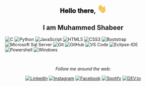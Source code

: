 <div align="center">
<h2> 𝐇𝐞𝐥𝐥𝐨 𝐭𝐡𝐞𝐫𝐞, <img src="https://github.com/ABSphreak/ABSphreak/blob/master/gifs/Hi.gif" width="30px"></h2>
  <div>
    <h2>I am Muhammed Shabeer</h2>
  </div>

</div>


  ![C](http://img.shields.io/badge/-C-A8B9CC?style=flat-square&logo=c&logoColor=ffffff)
  ![Python](http://img.shields.io/badge/-Python-3776AB?style=flat-square&logo=python&logoColor=ffffff)
  ![JavaScript](https://img.shields.io/badge/-JavaScript-%23F7DF1C?style=flat-square&logo=javascript&logoColor=000000&labelColor=%23F7DF1C&color=%23FFCE5A)
  ![HTML5](https://img.shields.io/badge/-HTML5-%23E44D27?style=flat-square&logo=html5&logoColor=ffffff)
  ![CSS3](https://img.shields.io/badge/-CSS3-%231572B6?style=flat-square&logo=css3)
  ![Bootstrap](https://img.shields.io/badge/-Bootstrap-563D7C?style=flat-square&logo=Bootstrap)
  ![Microsoft Sql Server](https://img.shields.io/badge/-Sql%20Server-CC2927?style=flat-square&logo=microsoft-sql-server&logoColor=ffffff)
  ![Git](https://img.shields.io/badge/-Git-%23F05032?style=flat-square&logo=git&logoColor=%23ffffff)
  ![GitHub](https://img.shields.io/badge/-GitHub-181717?style=flat-square&logo=github)
  ![VS Code](http://img.shields.io/badge/-VS%20Code-007ACC?style=flat-square&logo=visual-studio-code&logoColor=ffffff)
  ![Eclipse-IDE](http://img.shields.io/badge/-Eclipse-2C2255?style=flat-square&logo=eclipse&logoColor=ffffff)
  ![Powershell](http://img.shields.io/badge/-Powershell-5391FE?style=flat-square&logo=powershell&logoColor=ffffff)
  ![Windows](http://img.shields.io/badge/-Windows-0078D6?style=flat-square&logo=windows&logoColor=ffffff)


<br/>

<div align="center">

<i>Follow me around the web:</i><br>


<a href="https://www.linkedin.com/in/absphreak" target="_blank"><img src="https://img.shields.io/badge/LinkedIn-%230077B5.svg?&style=flat-square&logo=linkedin&logoColor=white" alt="LinkedIn"></a>
<a href="https://www.instagram.com/absphreak" target="_blank"><img src="https://img.shields.io/badge/Instagram-%23E4405F.svg?&style=flat-square&logo=instagram&logoColor=white" alt="Instagram"></a>
<a href="https://www.facebook.com/originalphreak" target="_blank"><img src="https://img.shields.io/badge/Facebook-%231877F2.svg?&style=flat-square&logo=facebook&logoColor=white" alt="Facebook"></a>
<a href="https://open.spotify.com/user/0170agi99s5hh187g7mtz245b" target="_blank"><img src="https://img.shields.io/badge/Spotify-%231ED760.svg?&style=flat-square&logo=spotify&logoColor=white" alt="Spotify"></a>
<a href="https://dev.to/ABSphreak" target="_blank"><img src="https://img.shields.io/badge/DEV-%230A0A0A.svg?&style=flat-square&logo=DEV.to&logoColor=white" alt="DEV.to"></a>

</div>
